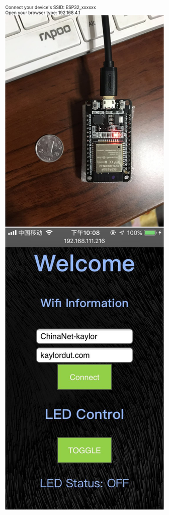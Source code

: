 Connect your device's SSID: ESP32_xxxxxx  
Open your browser type: 192.168.4.1  
![device](https://github.com/kaylorchen/ESP32/blob/master/WebConfig/pic/device.jpg)  
![App](https://github.com/kaylorchen/ESP32/blob/master/WebConfig/pic/app.jpg)
